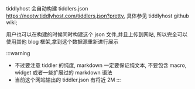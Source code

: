 tiddlyhost 会自动构建 tiddlers.json https://neotw.tiddlyhost.com/tiddlers.json?pretty, 具体参见 tiddlyhost github wiki;

用户也可以在构建的时候同时构建这个 json 文件,并且上传到网站, 所以完全可以使用其他 blog 框架,拿到这个数据源重新进行展示


:::warning
* 不过要注意 tiddler 的纯度, markdown 一定要保证纯文本, 不要包含 macro, widget 或者一些扩展过的 markdown 语法
* 当前这个网站输出的 tiddler.json 有将近 2M
:::